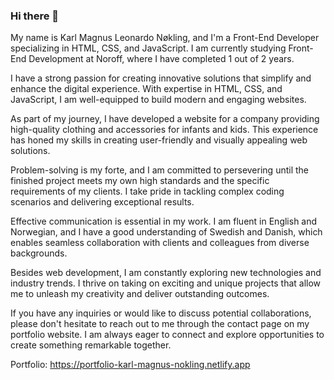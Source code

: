 ### Hi there 👋

<!--
**Korny94/Korny94** is a ✨ _special_ ✨ repository because its `README.md` (this file) appears on your GitHub profile.

Here are some ideas to get you started:

- 🔭 I’m currently working on ...
- 🌱 I’m currently learning ...
- 👯 I’m looking to collaborate on ...
- 🤔 I’m looking for help with ...
- 💬 Ask me about ...
- 📫 How to reach me: ...
- 😄 Pronouns: ...
- ⚡ Fun fact: ...
-->

My name is Karl Magnus Leonardo Nøkling, and I'm a Front-End Developer specializing in HTML, CSS, and JavaScript. I am currently studying Front-End Development at Noroff, where I have completed 1 out of 2 years.

I have a strong passion for creating innovative solutions that simplify and enhance the digital experience. With expertise in HTML, CSS, and JavaScript, I am well-equipped to build modern and engaging websites.

As part of my journey, I have developed a website for a company providing high-quality clothing and accessories for infants and kids. This experience has honed my skills in creating user-friendly and visually appealing web solutions.

Problem-solving is my forte, and I am committed to persevering until the finished project meets my own high standards and the specific requirements of my clients. I take pride in tackling complex coding scenarios and delivering exceptional results.

Effective communication is essential in my work. I am fluent in English and Norwegian, and I have a good understanding of Swedish and Danish, which enables seamless collaboration with clients and colleagues from diverse backgrounds.

Besides web development, I am constantly exploring new technologies and industry trends. I thrive on taking on exciting and unique projects that allow me to unleash my creativity and deliver outstanding outcomes.

If you have any inquiries or would like to discuss potential collaborations, please don't hesitate to reach out to me through the contact page on my portfolio website. I am always eager to connect and explore opportunities to create something remarkable together.

Portfolio: https://portfolio-karl-magnus-nokling.netlify.app
